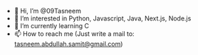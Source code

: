 - 👋 Hi, I’m @09Tasneem
- 👀 I’m interested in Python, Javascript, Java, Next.js, Node.js
- 🌱 I’m currently learning C
- 📫 How to reach me (Just write a mail to: tasneem.abdullah.samit@gmail.com)
